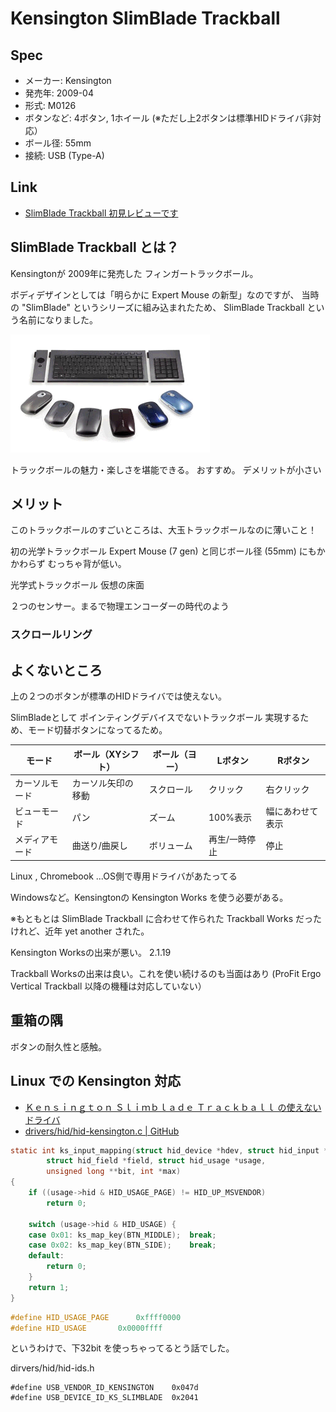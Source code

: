 # Kensington SlimBlade Trackball

## Spec

* メーカー: Kensington
* 発売年: 2009-04
* 形式: M0126
* ボタンなど: 4ボタン, 1ホイール (※ただし上2ボタンは標準HIDドライバ非対応）
* ボール径: 55mm
* 接続: USB (Type-A)

## Link

* [SlimBlade Trackball 初見レビューです](https://minekoa.hatenadiary.org/entry/20090412/1239557144)


## SlimBlade Trackball とは？

Kensingtonが 2009年に発売した フィンガートラックボール。

ボディデザインとしては「明らかに Expert Mouse の新型」なのですが、
当時の "SlimBlade" というシリーズに組み込まれたため、
SlimBlade Trackball という名前になりました。

![SlimBlade シリーズ](slimblade_swieets.png)


トラックボールの魅力・楽しさを堪能できる。
おすすめ。
デメリットが小さい


## メリット

このトラックボールのすごいところは、大玉トラックボールなのに薄いこと！

初の光学トラックボール Expert Mouse (7 gen) と同じボール径 (55mm) にもかかわらず
むっちゃ背が低い。

光学式トラックボール
仮想の床面

２つのセンサー。まるで物理エンコーダーの時代のよう

### スクロールリング



## よくないところ

上の２つのボタンが標準のHIDドライバでは使えない。

SlimBladeとして ポインティングデバイスでないトラックボール
実現するため、モード切替ボタンになってるため。

| モード         | ボール（XYシフト） | ボール（ヨー） | Lボタン       | Rボタン          |
|----------------|--------------------|----------------|---------------|------------------|
| カーソルモード | カーソル矢印の移動 | スクロール     | クリック      | 右クリック       |
| ビューモード   | パン               | ズーム         | 100%表示      | 幅にあわせて表示 |
| メディアモード | 曲送り/曲戻し      | ボリューム     | 再生/一時停止 | 停止             |

Linux , Chromebook ...OS側で専用ドライバがあたってる

Windowsなど。Kensingtonの Kensington Works を使う必要がある。

※もともとは SlimBlade Trackball に合わせて作られた
Trackball Works だったけれど、近年 yet another された。

Kensington Worksの出来が悪い。
2.1.19




Trackball Worksの出来は良い。これを使い続けるのも当面はあり
(ProFit Ergo Vertical Trackball 以降の機種は対応していない）

## 重箱の隅

ボタンの耐久性と感触。


## Linux での Kensington 対応

* [Ｋｅｎｓｉｎｇｔｏｎ Ｓｌｉｍｂｌａｄｅ Ｔｒａｃｋｂａｌｌ の使えないドライバ](https://oka-ats.blogspot.com/2009/08/mixi05-u459989-200908140856.html)
* [drivers/hid/hid-kensington.c | GitHub](https://github.com/torvalds/linux/blob/master/drivers/hid/hid-kensington.c)



```c
static int ks_input_mapping(struct hid_device *hdev, struct hid_input *hi,
		struct hid_field *field, struct hid_usage *usage,
		unsigned long **bit, int *max)
{
	if ((usage->hid & HID_USAGE_PAGE) != HID_UP_MSVENDOR)
		return 0;

	switch (usage->hid & HID_USAGE) {
	case 0x01: ks_map_key(BTN_MIDDLE);	break;
	case 0x02: ks_map_key(BTN_SIDE);	break;
	default:
		return 0;
	}
	return 1;
}
```

```c
#define HID_USAGE_PAGE		0xffff0000
#define HID_USAGE		0x0000ffff
```

というわけで、下32bit を使っちゃってるとう話でした。


dirvers/hid/hid-ids.h
```
#define USB_VENDOR_ID_KENSINGTON	0x047d
#define USB_DEVICE_ID_KS_SLIMBLADE	0x2041
```
